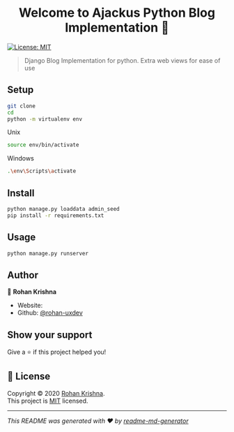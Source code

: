<h1 align="center">Welcome to Ajackus Python Blog Implementation 👋</h1>
<p>
  <a href="https://opensource.org/licenses/MIT" target="_blank">
    <img alt="License: MIT" src="https://img.shields.io/badge/License-MIT-yellow.svg" />
  </a>
</p>

> Django Blog Implementation for python. Extra web views for ease of use

## Setup

```sh
git clone 
cd 
python -m virtualenv env
```
Unix
```sh
source env/bin/activate
```
Windows
```sh
.\env\Scripts\activate
```
## Install

```sh
python manage.py loaddata admin_seed
pip install -r requirements.txt
```

## Usage

```sh
python manage.py runserver
```

## Author

👤 **Rohan Krishna**

* Website:  
* Github: [@rohan-uxdev](https://github.com/rohan-uxdev)

## Show your support

Give a ⭐️ if this project helped you!

## 📝 License

Copyright © 2020 [Rohan Krishna](https://github.com/rohan-uxdev).<br />
This project is [MIT](https://opensource.org/licenses/MIT) licensed.

***
_This README was generated with ❤️ by [readme-md-generator](https://github.com/kefranabg/readme-md-generator)_